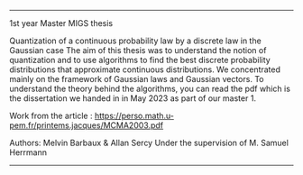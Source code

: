 ----------------------------------------------------------------------------------------------------------------------------------------------------

1st year Master MIGS thesis

Quantization of a continuous probability law by a discrete law in the Gaussian case
The aim of this thesis was to understand the notion of quantization and to use algorithms to find the best discrete probability distributions 
that approximate continuous distributions. We concentrated mainly on the framework of Gaussian laws and Gaussian vectors.
To understand the theory behind the algorithms, you can read the pdf which is the dissertation we handed in in May 2023 as part of our master 1.

Work from the article : https://perso.math.u-pem.fr/printems.jacques/MCMA2003.pdf

Authors: Melvin Barbaux & Allan Sercy
Under the supervision of M. Samuel Herrmann

----------------------------------------------------------------------------------------------------------------------------------------------------

  
